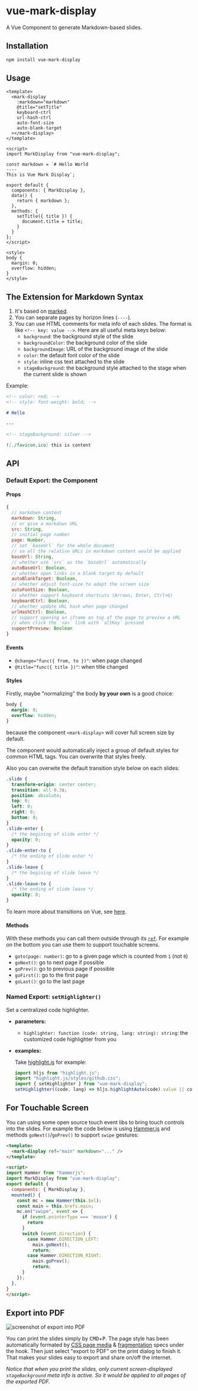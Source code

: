 # vue-mark-display

A Vue Component to generate Markdown-based slides.

## Installation

```bash
npm install vue-mark-display
```

## Usage

```vue
<template>
  <mark-display
    :markdown="markdown"
    @title="setTitle"
    keyboard-ctrl
    url-hash-ctrl
    auto-font-size
    auto-blank-target
  ></mark-display>
</template>

<script>
import MarkDisplay from "vue-mark-display";

const markdown = `# Hello World
----
This is Vue Mark Display`;

export default {
  components: { MarkDisplay },
  data() {
    return { markdown };
  },
  methods: {
    setTitle({ title }) {
      document.title = title;
    }
  }
};
</script>

<style>
body {
  margin: 0;
  overflow: hidden;
}
</style>
```

## The Extension for Markdown Syntax

1. It's based on [marked](https://www.npmjs.com/package/marked).
2. You can separate pages by horizon lines (`----`).
3. You can use HTML comments for meta info of each slides. The format is like `<!-- key: value -->`. Here are all useful meta keys below:
   - `background`: the background style of the slide
   - `backgroundColor`: the background color of the slide
   - `backgroundImage`: URL of the background image of the slide
   - `color`: the default font color of the slide
   - `style`: inline css text attached to the slide
   - `stageBackground`: the background style attached to the stage when the current slide is shown

Example:

```markdown
<!-- color: red; -->
<!-- style: font-weight: bold; -->

# Hello

---

<!-- stageBackground: silver -->

![./favicon.ico] this is content
```

## API

### Default Export: the Component

#### Props

```js
{
  // markdown content
  markdown: String,
  // or give a markdown URL
  src: String,
  // initial page number
  page: Number,
  // set `baseUrl` for the whole document
  // so all the relative URLs in markdown content would be applied
  baseUrl: String,
  // whether use `src` as the `baseUrl` automatically
  autoBaseUrl: Boolean,
  // whether open links in a blank target by default
  autoBlankTarget: Boolean,
  // whether adjust font-size to adapt the screen size
  autoFontSize: Boolean,
  // whether support keyboard shortcuts (Arrows, Enter, Ctrl+G)
  keyboardCtrl: Boolean,
  // whether update URL hash when page changed
  urlHashCtrl: Boolean,
  // support opening an iframe on top of the page to preview a URL
  // when click the `<a>` link with `altKey` pressed
  supportPreview: Boolean
}
```

#### Events

- `@change="func({ from, to })"`: when page changed
- `@title="func({ title })"`: when title changed

#### Styles

Firstly, maybe "normalizing" the body **by your own** is a good choice:

```css
body {
  margin: 0;
  overflow: hidden;
}
```

because the component `<mark-display>` will cover full screen size by default.

The component would automatically inject a group of default styles for common HTML tags. You can overwrite that styles freely.

Also you can overwite the default transition style below on each slides:

```css
.slide {
  transform-origin: center center;
  transition: all 0.3s;
  position: absolute;
  top: 0;
  left: 0;
  right: 0;
  bottom: 0;
}
.slide-enter {
  /* the begining of slide enter */
  opacity: 0;
}
.slide-enter-to {
  /* the ending of slide enter */
}
.slide-leave {
  /* the begining of slide leave */
}
.slide-leave-to {
  /* the ending of slide leave */
  opacity: 0;
}
```

To learn more about transitions on Vue, see [here](https://vuejs.org/v2/guide/transitions.html).

#### Methods

With these methods you can call them outside through its [`ref`](https://vuejs.org/v2/api/#ref). For example on the bottom you can use them to support touchable screens.

- `goto(page: number)`: go to a given page which is counted from `1` (not `0`)
- `goNext()`: go to next page if possible
- `goPrev()`: go to previous page if possible
- `goFirst()`: go to the first page
- `goLast()`: go to the last page

### Named Export: `setHighlighter()`

Set a centralized code highlighter.

- **parameters:**
  - `highlighter: function (code: string, lang: string): string`: the customized code highlighter from you
- **examples:**

  Take [highlight.js](https://highlightjs.org) for example:

  ```js
  import hljs from "highlight.js";
  import "highlight.js/styles/github.css";
  import { setHighlighter } from "vue-mark-display";
  setHighlighter((code, lang) => hljs.highlightAuto(code).value || code);
  ```

## For Touchable Screen

You can using some open source touch event libs to bring touch controls into the slides. For example the code below is using [Hammer.js](http://hammerjs.github.io) and methods `goNext()`/`goPrev()` to support `swipe` gestures:

```html
<template>
  <mark-display ref="main" markdown="..." />
</template>

<script>
import Hammer from "hammerjs";
import MarkDisplay from "vue-mark-display";
export default {
  components: { MarkDisplay },
  mounted() {
    const mc = new Hammer(this.$el);
    const main = this.$refs.main;
    mc.on("swipe", event => {
      if (event.pointerType === 'mouse') {
        return
      }
      switch (event.direction) {
        case Hammer.DIRECTION_LEFT:
          main.goNext();
          return;
        case Hammer.DIRECTION_RIGHT:
          main.goPrev();
          return;
      }
    });
  },
}
</script>
```

## Export into PDF

![screenshot of export into PDF](pdf.png)

You can print the slides simply by <kbd>CMD</kbd>+<kbd>P</kbd>. The page style has been automatically formated by [CSS page media](https://drafts.csswg.org/css-page/) & [fragmentation](https://drafts.csswg.org/css-break/) specs under the hook. Then just select "export to PDF" on the print dialog to finish it. That makes your slides easy to export and share on/off the internet.

_Notice that when you print the slides, only current screen-displayed `stageBackground` meta info is active. So it would be applied to all pages of the exported PDF._
